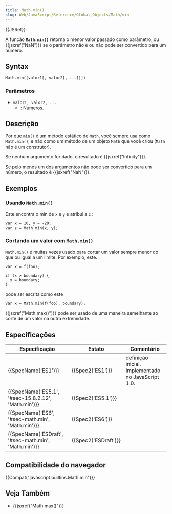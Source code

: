 ```yaml
---
title: Math.min()
slug: Web/JavaScript/Reference/Global_Objects/Math/min
---
```


{{JSRef}}

A função **`Math.min()`** retorna o menor valor passado como parâmetro, ou {{jsxref("NaN")}} se o parâmetro não é ou não pode ser convertido para um número.

## Syntax

```
Math.min([valor1[, valor2[, ...]]])
```

### Parâmetros

- `valor1, valor2, ...`
  - : Números.

## Descrição

Por que `min()` é um método estático de `Math`, você sempre usa como `Math.min()`, e não como um método de um objeto `Math` que você criou (`Math` não é um construtor).

Se nenhum argumento for dado, o resultado é {{jsxref("Infinity")}}.

Se pelo menos um dos argumentos não pode ser convertido para um número, o resultado é {{jsxref("NaN")}}.

## Exemplos

### Usando `Math.min()`

Este encontra o min de `x` e `y` e atribui a `z` :

```
var x = 10, y = -20;
var z = Math.min(x, y);
```

### Cortando um valor com `Math.min()`

`Math.min()` é muitas vezes usado para cortar um valor sempre menor do que ou igual a um limite. Por exemplo, este.

```
var x = f(foo);

if (x > boundary) {
  x = boundary;
}
```

pode ser escrita como este

```
var x = Math.min(f(foo), boundary);
```

{{jsxref("Math.max()")}} pode ser usado de uma maneira semelhante ao corte de um valor na outra extremidade.

## Especificações

| Especificação                                                        | Estato                       | Comentário                                         |
| -------------------------------------------------------------------- | ---------------------------- | -------------------------------------------------- |
| {{SpecName('ES1')}}                                             | {{Spec2('ES1')}}         | definição inicial. Implementado no JavaScript 1.0. |
| {{SpecName('ES5.1', '#sec-15.8.2.12', 'Math.min')}} | {{Spec2('ES5.1')}}     |                                                    |
| {{SpecName('ES6', '#sec-math.min', 'Math.min')}}     | {{Spec2('ES6')}}         |                                                    |
| {{SpecName('ESDraft', '#sec-math.min', 'Math.min')}} | {{Spec2('ESDraft')}} |                                                    |

## Compatibilidade do navegador

{{Compat("javascript.builtins.Math.min")}}

## Veja Também

- {{jsxref("Math.max()")}}
